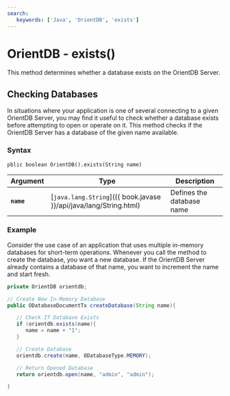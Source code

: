 ```yaml
---
search:
   keywords: ['Java', 'OrientDB', 'exists']
---
```


# OrientDB - exists()

This method determines whether a database exists on the OrientDB Server.

## Checking Databases

In situations where your application is one of several connecting to a given OrientDB Server, you may find it useful to check whether a database exists before attempting to open or operate on it.  This method checks if the OrientDB Server has a database of the given name available. 

### Syntax

```
pblic boolean OrientDB().exists(String name)
```

| Argument | Type | Description
|---|---|---|
| **`name`** | [`java.lang.String`]({{ book.javase }}/api/java/lang/String.html) | Defines the database name |

### Example

Consider the use case of an application that uses multiple in-memory databases for short-term operations.  Whenever you call the method to create the database, you want a new database.  If the OrientDB Server already contains a database of that name, you want to increment the name and start fresh.

```java
private OrientDB orientdb;

// Create New In-Memory Database
public ODatabaseDocumentTx createDatabase(String name){

   // Check If Database Exists
   if (orientdb.exists(name){
      name = name + "1";
   }

   // Create Database
   orientdb.create(name, ODatabaseType.MEMORY);

   // Return Opened Database
   return orientdb.open(name, "admin", "admin");

}
```

